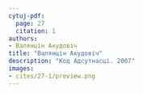 ```yaml
---
cytuj-pdf:
  page: 27
  citation: 1
authors:
- Валянцін Акудовіч
title: "Валянцін Акудовіч"
description: "Код Адсутнасці. 2007"
images:
- cites/27-1/preview.png
---
```

